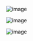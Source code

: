 ![image](https://github.com/AkshayKulkarni3467/DEX-Tracker/assets/129979542/c0bc1fd1-e8c9-4098-8cf8-4a39d5146381)

![image](https://github.com/AkshayKulkarni3467/DEX-Tracker/assets/129979542/78cd4a2e-94be-4bb9-92f4-dff2bb8ecf50)

![image](https://github.com/AkshayKulkarni3467/DEX-Tracker/assets/129979542/1747d79c-01ff-40b8-99ec-4de9cad259f7)



